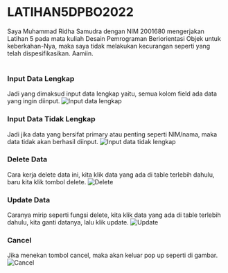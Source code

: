 # LATIHAN5DPBO2022
Saya Muhammad Ridha Samudra dengan NIM 2001680 mengerjakan Latihan 5 pada mata kuliah Desain Pemrograman Beriorientasi Objek
untuk keberkahan-Nya, maka saya tidak melakukan kecurangan seperti yang telah dispesifikasikan. Aamiin.
<br>
<br>
### Input Data Lengkap
Jadi yang dimaksud input data lengkap yaitu, semua kolom field ada data yang ingin diinput.
![Input data lengkap](https://user-images.githubusercontent.com/80692514/159227341-9039f4e9-2130-4b1b-a8ab-2d84813e84e8.jpg)
<br>
### Input Data Tidak Lengkap
Jadi jika data yang bersifat primary atau penting seperti NIM/nama, maka data tidak akan berhasil diinput.
![Input data tidak lengkap](https://user-images.githubusercontent.com/80692514/159227413-47de3bfd-bf8f-4bfb-95a4-04bd6304df72.jpg)
<br>
### Delete Data
Cara kerja delete data ini, kita klik data yang ada di table terlebih dahulu, baru kita klik tombol delete.
![Delete](https://user-images.githubusercontent.com/80692514/159227457-4e2c575e-562b-4876-aa49-c623b93e6522.jpg)
<br>
### Update Data
Caranya mirip seperti fungsi delete, kita klik data yang ada di table terlebih dahulu, kita ganti datanya, lalu klik update.
![Update](https://user-images.githubusercontent.com/80692514/159227497-9e85177e-2b7e-47dd-87e7-78e4b5703ca3.jpg)
<br>
### Cancel
Jika menekan tombol cancel, maka akan keluar pop up seperti di gambar.
![Cancel](https://user-images.githubusercontent.com/80692514/159227563-ac5dfa54-ffb2-4983-bc55-c99dfd90d15e.jpg)
<br>
